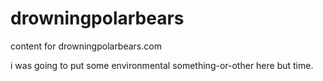 # drowningpolarbears

content for drowningpolarbears.com

i was going to put some environmental something-or-other here 
but time.
